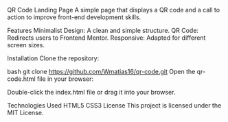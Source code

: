 QR Code Landing Page
A simple page that displays a QR code and a call to action to improve front-end development skills.

Features
Minimalist Design: A clean and simple structure.
QR Code: Redirects users to Frontend Mentor.
Responsive: Adapted for different screen sizes.

Installation
Clone the repository:

bash
git clone https://github.com/Wmatias16/qr-code.git
Open the qr-code.html file in your browser:

Double-click the index.html file or drag it into your browser.

Technologies Used
HTML5
CSS3
License
This project is licensed under the MIT License.

